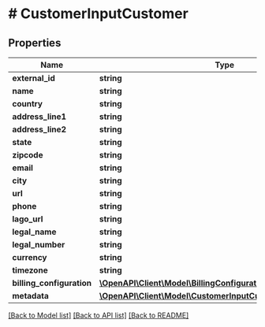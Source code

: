 # # CustomerInputCustomer

## Properties

Name | Type | Description | Notes
------------ | ------------- | ------------- | -------------
**external_id** | **string** |  |
**name** | **string** |  | [optional]
**country** | **string** |  | [optional]
**address_line1** | **string** |  | [optional]
**address_line2** | **string** |  | [optional]
**state** | **string** |  | [optional]
**zipcode** | **string** |  | [optional]
**email** | **string** |  | [optional]
**city** | **string** |  | [optional]
**url** | **string** |  | [optional]
**phone** | **string** |  | [optional]
**lago_url** | **string** |  | [optional]
**legal_name** | **string** |  | [optional]
**legal_number** | **string** |  | [optional]
**currency** | **string** |  | [optional]
**timezone** | **string** |  | [optional]
**billing_configuration** | [**\OpenAPI\Client\Model\BillingConfigurationCustomer**](BillingConfigurationCustomer.md) |  | [optional]
**metadata** | [**\OpenAPI\Client\Model\CustomerInputCustomerMetadataInner[]**](CustomerInputCustomerMetadataInner.md) |  | [optional]

[[Back to Model list]](../../README.md#models) [[Back to API list]](../../README.md#endpoints) [[Back to README]](../../README.md)
